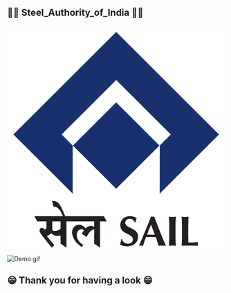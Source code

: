 ##                                    👨‍🔧 Steel_Authority_of_India 👨‍🔧

![Demo img](./Steel_Authority_of_India.png)
![Demo gif](./Steel_Authority_of_India.gif)

## 😁 Thank you for having a look 😁



## 
